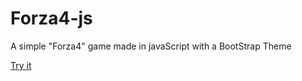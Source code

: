 # Forza4-js

A simple "Forza4" game made in javaScript with a BootStrap Theme

[Try it](https://magocarlos99.github.io/Forza4-js/)
